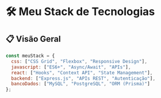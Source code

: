 # 🛠️ Meu Stack de Tecnologias

## 📋 Visão Geral

```js
const meuStack = {
  css: ["CSS Grid", "Flexbox", "Responsive Design"],
  javascript: ["ES6+", "Async/Await", "APIs"],
  react: ["Hooks", "Context API", "State Management"],
  backend: ["Express.js", "APIs REST", "Autenticação"],
  bancoDados: ["MySQL", "PostgreSQL", "ORM (Prisma)"]
};
